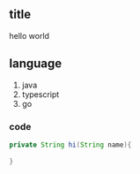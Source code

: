 ## title

hello world

## language

1. java
2. typescript
3. go

### code

```java
private String hi(String name){
  
}
```
